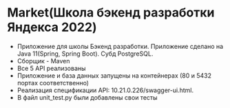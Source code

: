 # Market(Школа бэкенд разработки Яндекса 2022)

- Приложение для школы Бэкенд разработки. Приложение сделано на Java 11(Spring, Spring Boot). Субд PostgreSQL.
- Сборщик - Maven
- Все 5 API реализованы
- Приложение и база данных запущены на контейнерах (80 и 5432 портах соответственно)
- Реализация спецификации API: 10.21.0.226/swagger-ui.html.
- В файл unit_test.py были добавлены свои тесты
